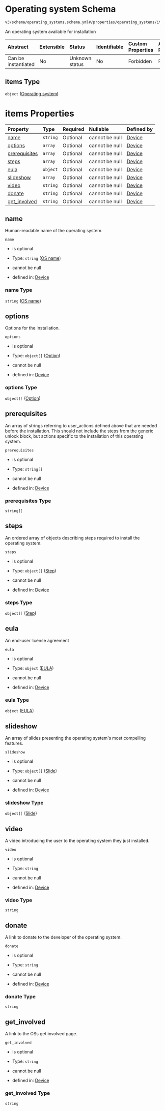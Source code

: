# Operating system Schema

```txt
v3/schema/operating_systems.schema.yml#/properties/operating_systems/items
```

An operating system available for installation

| Abstract            | Extensible | Status         | Identifiable | Custom Properties | Additional Properties | Access Restrictions | Defined In                                                          |
| :------------------ | :--------- | :------------- | :----------- | :---------------- | :-------------------- | :------------------ | :------------------------------------------------------------------ |
| Can be instantiated | No         | Unknown status | No           | Forbidden         | Forbidden             | none                | [device.schema.json*](../device.schema.json "open original schema") |

## items Type

`object` ([Operating system](device-properties-operating-systems-operating-system.md))

# items Properties

| Property                        | Type     | Required | Nullable       | Defined by                                                                                                                                                                                       |
| :------------------------------ | :------- | :------- | :------------- | :----------------------------------------------------------------------------------------------------------------------------------------------------------------------------------------------- |
| [name](#name)                   | `string` | Optional | cannot be null | [Device](device-properties-operating-systems-operating-system-properties-os-name.md "v3/schema/operating_systems.schema.yml#/properties/operating_systems/items/properties/name")                |
| [options](#options)             | `array`  | Optional | cannot be null | [Device](device-properties-operating-systems-operating-system-properties-options.md "v3/schema/options.schema.yml#/properties/operating_systems/items/properties/options")                       |
| [prerequisites](#prerequisites) | `array`  | Optional | cannot be null | [Device](device-properties-operating-systems-operating-system-properties-prerequisites.md "v3/schema/operating_systems.schema.yml#/properties/operating_systems/items/properties/prerequisites") |
| [steps](#steps)                 | `array`  | Optional | cannot be null | [Device](device-properties-operating-systems-operating-system-properties-steps.md "v3/schema/operating_systems.schema.yml#/properties/operating_systems/items/properties/steps")                 |
| [eula](#eula)                   | `object` | Optional | cannot be null | [Device](device-properties-operating-systems-operating-system-properties-eula.md "v3/schema/operating_systems.schema.yml#/properties/operating_systems/items/properties/eula")                   |
| [slideshow](#slideshow)         | `array`  | Optional | cannot be null | [Device](device-properties-operating-systems-operating-system-properties-slideshow.md "v3/schema/operating_systems.schema.yml#/properties/operating_systems/items/properties/slideshow")         |
| [video](#video)                 | `string` | Optional | cannot be null | [Device](device-properties-operating-systems-operating-system-properties-video.md "v3/schema/operating_systems.schema.yml#/properties/operating_systems/items/properties/video")                 |
| [donate](#donate)               | `string` | Optional | cannot be null | [Device](device-properties-operating-systems-operating-system-properties-donate.md "v3/schema/operating_systems.schema.yml#/properties/operating_systems/items/properties/donate")               |
| [get_involved](#get_involved)   | `string` | Optional | cannot be null | [Device](device-properties-operating-systems-operating-system-properties-get_involved.md "v3/schema/operating_systems.schema.yml#/properties/operating_systems/items/properties/get_involved")   |

## name

Human-readable name of the operating system.

`name`

*   is optional

*   Type: `string` ([OS name](device-properties-operating-systems-operating-system-properties-os-name.md))

*   cannot be null

*   defined in: [Device](device-properties-operating-systems-operating-system-properties-os-name.md "v3/schema/operating_systems.schema.yml#/properties/operating_systems/items/properties/name")

### name Type

`string` ([OS name](device-properties-operating-systems-operating-system-properties-os-name.md))

## options

Options for the installation.

`options`

*   is optional

*   Type: `object[]` ([Option](device-properties-operating-systems-operating-system-properties-options-option.md))

*   cannot be null

*   defined in: [Device](device-properties-operating-systems-operating-system-properties-options.md "v3/schema/options.schema.yml#/properties/operating_systems/items/properties/options")

### options Type

`object[]` ([Option](device-properties-operating-systems-operating-system-properties-options-option.md))

## prerequisites

An array of strings referring to user_actions defined above that are needed before the installation. This should not include the steps from the generic unlock block, but actions specific to the installation of this operating system.

`prerequisites`

*   is optional

*   Type: `string[]`

*   cannot be null

*   defined in: [Device](device-properties-operating-systems-operating-system-properties-prerequisites.md "v3/schema/operating_systems.schema.yml#/properties/operating_systems/items/properties/prerequisites")

### prerequisites Type

`string[]`

## steps

An ordered array of objects describing steps required to install the operating system.

`steps`

*   is optional

*   Type: `object[]` ([Step](device-properties-operating-systems-operating-system-properties-steps-step.md))

*   cannot be null

*   defined in: [Device](device-properties-operating-systems-operating-system-properties-steps.md "v3/schema/operating_systems.schema.yml#/properties/operating_systems/items/properties/steps")

### steps Type

`object[]` ([Step](device-properties-operating-systems-operating-system-properties-steps-step.md))

## eula

An end-user license agreement

`eula`

*   is optional

*   Type: `object` ([EULA](device-properties-operating-systems-operating-system-properties-eula.md))

*   cannot be null

*   defined in: [Device](device-properties-operating-systems-operating-system-properties-eula.md "v3/schema/operating_systems.schema.yml#/properties/operating_systems/items/properties/eula")

### eula Type

`object` ([EULA](device-properties-operating-systems-operating-system-properties-eula.md))

## slideshow

An array of slides presenting the operating system's most compelling features.

`slideshow`

*   is optional

*   Type: `object[]` ([Slide](device-properties-operating-systems-operating-system-properties-slideshow-slide.md))

*   cannot be null

*   defined in: [Device](device-properties-operating-systems-operating-system-properties-slideshow.md "v3/schema/operating_systems.schema.yml#/properties/operating_systems/items/properties/slideshow")

### slideshow Type

`object[]` ([Slide](device-properties-operating-systems-operating-system-properties-slideshow-slide.md))

## video

A video introducing the user to the operating system they just installed.

`video`

*   is optional

*   Type: `string`

*   cannot be null

*   defined in: [Device](device-properties-operating-systems-operating-system-properties-video.md "v3/schema/operating_systems.schema.yml#/properties/operating_systems/items/properties/video")

### video Type

`string`

## donate

A link to donate to the developer of the operating system.

`donate`

*   is optional

*   Type: `string`

*   cannot be null

*   defined in: [Device](device-properties-operating-systems-operating-system-properties-donate.md "v3/schema/operating_systems.schema.yml#/properties/operating_systems/items/properties/donate")

### donate Type

`string`

## get_involved

A link to the OSs get involved page.

`get_involved`

*   is optional

*   Type: `string`

*   cannot be null

*   defined in: [Device](device-properties-operating-systems-operating-system-properties-get_involved.md "v3/schema/operating_systems.schema.yml#/properties/operating_systems/items/properties/get_involved")

### get_involved Type

`string`
